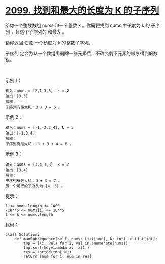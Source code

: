 # [2099. 找到和最大的长度为 K 的子序列](https://leetcode.cn/problems/find-subsequence-of-length-k-with-the-largest-sum/)

给你一个整数数组 nums 和一个整数 k 。你需要找到 nums 中长度为 k 的 子序列 ，且这个子序列的 和最大 。

请你返回 任意 一个长度为 k 的整数子序列。

子序列 定义为从一个数组里删除一些元素后，不改变剩下元素的顺序得到的数组。

 

示例 1：
```
输入：nums = [2,1,3,3], k = 2
输出：[3,3]
解释：
子序列有最大和：3 + 3 = 6 。
```
示例 2：
```
输入：nums = [-1,-2,3,4], k = 3
输出：[-1,3,4]
解释：
子序列有最大和：-1 + 3 + 4 = 6 。
```
示例 3：
```
输入：nums = [3,4,3,3], k = 2
输出：[3,4]
解释：
子序列有最大和：3 + 4 = 7 。
另一个可行的子序列为 [4, 3] 。
```

提示：
```
1 <= nums.length <= 1000
-10**5 <= nums[i] <= 10**5
1 <= k <= nums.length
```

代码：
```python3
class Solution:
    def maxSubsequence(self, nums: List[int], k: int) -> List[int]:
        tmp = [(i, val) for i, val in enumerate(nums)]
        tmp.sort(key=lambda x: -x[1])
        res = sorted(tmp[:k])
        return [num for i, num in res]
```